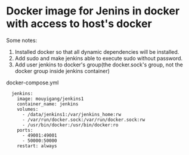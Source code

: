Docker image for Jenins in docker with access to host's docker
=======================
Some notes:

1. Installed docker so that all dynamic dependencies will be installed.
2. Add sudo and make jenkins able to execute sudo without password.
3. Add user jenkins to docker's group(the docker.sock's group, not the docker group inside jenkins container)

docker-compose.yml

	  jenkins:
	    image: mouyigang/jenkins1
	    container_name: jenkins
	    volumes:
	      - /data/jenkins1:/var/jenkins_home:rw
	      - /var/run/docker.sock:/var/run/docker.sock:rw
	      - /usr/bin/docker:/usr/bin/docker:ro
	    ports:
	      - 49001:49001
	      - 50000:50000
	    restart: always
